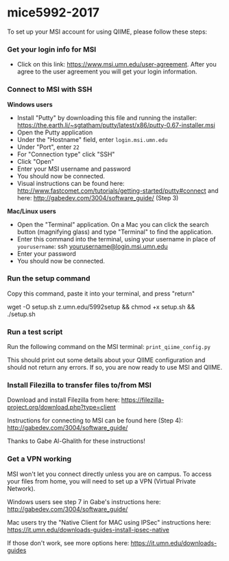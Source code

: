 # mice5992-2017

To set up your MSI account for using QIIME, please follow these steps:

### Get your login info for MSI

  * Click on this link: https://www.msi.umn.edu/user-agreement. After you agree to the user agreement you will get your login information. 

### Connect to MSI with SSH

**Windows users**

  * Install "Putty" by downloading this file and running the installer:
https://the.earth.li/~sgtatham/putty/latest/x86/putty-0.67-installer.msi
  * Open the Putty application
  * Under the "Hostname" field, enter `login.msi.umn.edu`
  * Under "Port", enter `22`
  * For "Connection type" click "SSH"
  * Click "Open"
  * Enter your MSI username and password
  * You should now be connected.
  * Visual instructions can be found here: http://www.fastcomet.com/tutorials/getting-started/putty#connect and here: http://gabedev.com/3004/software_guide/ (Step 3)

**Mac/Linux users**

  * Open the "Terminal" application. On a Mac you can click the search button (magnifying glass) and type "Terminal" to find the application.
  * Enter this command into the terminal, using your username in place of `yourusername`:
ssh yourusername@login.msi.umn.edu
  * Enter your password
  * You should now be connected.

### Run the setup command
Copy this command, paste it into your terminal, and press "return"

wget -O setup.sh z.umn.edu/5992setup && chmod +x setup.sh && ./setup.sh

### Run a test script
Run the following command on the MSI terminal:
`print_qiime_config.py`

This should print out some details about your QIIME configuration and should not return any errors. If so, you are now ready to use MSI and QIIME.

### Install Filezilla to transfer files to/from MSI
Download and install Filezilla from here: https://filezilla-project.org/download.php?type=client

Instructions for connecting to MSI can be found here (Step 4): http://gabedev.com/3004/software_guide/

Thanks to Gabe Al-Ghalith for these instructions!

### Get a VPN working
MSI won't let you connect directly unless you are on campus. To access your files from home, you will need to set up a VPN (Virtual Private Network). 

Windows users see step 7 in Gabe's instructions here: http://gabedev.com/3004/software_guide/

Mac users try the "Native Client for MAC using IPSec" instructions here: https://it.umn.edu/downloads-guides-install-ipsec-native

If those don't work, see more options here: https://it.umn.edu/downloads-guides
